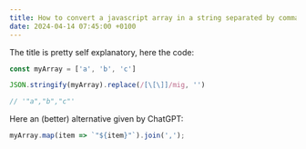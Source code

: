 ```yaml
---
title: How to convert a javascript array in a string separated by comma
date: 2024-04-14 07:45:00 +0100
---
```




The title is pretty self explanatory, here the code:

```js
const myArray = ['a', 'b', 'c']

JSON.stringify(myArray).replace(/[\[\]]/mig, '')

// '"a","b","c"'
```

Here an (better) alternative given by ChatGPT:

```js
myArray.map(item => `"${item}"`).join(',');
```

